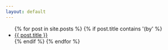 ```yaml
---
layout: default
---
```


<ul>
  {% for post in site.posts %}
    {% if post.title contains '(by' %}
      <li>
        <a href="{{ post.url }}">{{ post.title }}</a>
      </li>
    {% endif %}
  {% endfor %}
</ul>
